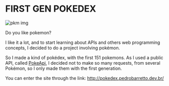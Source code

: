 # FIRST GEN POKEDEX

![pkm img](https://assets.vg247.com/current/2016/08/pkmn_pokedex.jpg)

Do you like pokemon?

I like it a lot, and to start learning about APIs and others web programming concepts, I decided to do a project involving pokémon.

So I made a kind of pokédex, with the first 151 pokemons. As I used a public API, called [PokeApi](https://pokeapi.co/), I decided not to make so many requests, from several Pokémon, so I only made them with the first generation.

You can enter the site through the link: http://pokedex.pedrobarretto.dev.br/
